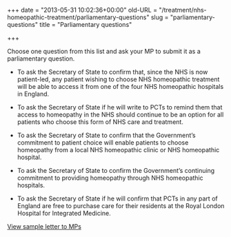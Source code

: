 +++
date = "2013-05-31 10:02:36+00:00"
old-URL = "/treatment/nhs-homeopathic-treatment/parliamentary-questions"
slug = "parliamentary-questions"
title = "Parliamentary questions"

+++

Choose one question from this list and ask your MP to submit it as a parliamentary question.

  * To ask the Secretary of State to confirm that, since the NHS is now patient-led, any patient wishing to choose NHS homeopathic treatment will be able to access it from one of the four NHS homeopathic hospitals in England.

  * To ask the Secretary of State if he will write to PCTs to remind them that access to homeopathy in the NHS should continue to be an option for all patients who choose this form of NHS care and treatment.

  * To ask the Secretary of State to confirm that the Government’s commitment to patient choice will enable patients to choose homeopathy from a local NHS homeopathic clinic or NHS homeopathic hospital.

  * To ask the Secretary of State to confirm the Government’s continuing commitment to providing homeopathy through NHS homeopathic hospitals.

  * To ask the Secretary of State if he will confirm that PCTs in any part of England are free to purchase care for their residents at the Royal London Hospital for Integrated Medicine.

[View sample letter to MPs](https://res.cloudinary.com/homeopathyuk/v1557403245/bha/Sample_letter_to_Chief_Executive_of_PCT.pdf)
